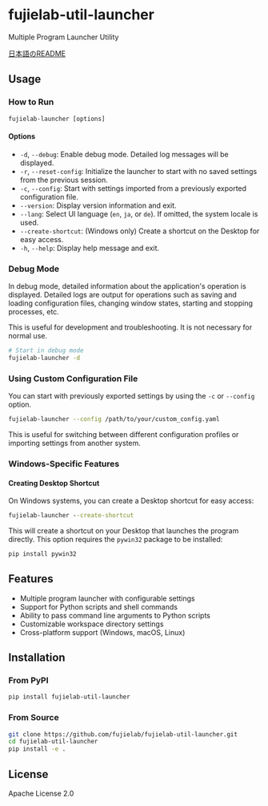 # fujielab-util-launcher

Multiple Program Launcher Utility

[日本語のREADME](README.ja.md)

## Usage

### How to Run

```
fujielab-launcher [options]
```

#### Options

- `-d`, `--debug`: Enable debug mode. Detailed log messages will be displayed.
- `-r`, `--reset-config`: Initialize the launcher to start with no saved settings from the previous session.
- `-c`, `--config`: Start with settings imported from a previously exported configuration file.
- `--version`: Display version information and exit.
- `--lang`: Select UI language (`en`, `ja`, or `de`). If omitted, the system locale is
  used.
- `--create-shortcut`: (Windows only) Create a shortcut on the Desktop for easy access.
- `-h`, `--help`: Display help message and exit.

### Debug Mode

In debug mode, detailed information about the application's operation is displayed.
Detailed logs are output for operations such as saving and loading configuration files,
changing window states, starting and stopping processes, etc.

This is useful for development and troubleshooting. It is not necessary for normal use.

```bash
# Start in debug mode
fujielab-launcher -d
```

### Using Custom Configuration File

You can start with previously exported settings by using the `-c` or `--config` option.

```bash
fujielab-launcher --config /path/to/your/custom_config.yaml
```

This is useful for switching between different configuration profiles or importing settings from another system.

### Windows-Specific Features

#### Creating Desktop Shortcut

On Windows systems, you can create a Desktop shortcut for easy access:

```cmd
fujielab-launcher --create-shortcut
```

This will create a shortcut on your Desktop that launches the program directly. This option requires the `pywin32` package to be installed:

```cmd
pip install pywin32
```

## Features

- Multiple program launcher with configurable settings
- Support for Python scripts and shell commands
- Ability to pass command line arguments to Python scripts
- Customizable workspace directory settings
- Cross-platform support (Windows, macOS, Linux)

## Installation

### From PyPI

```bash
pip install fujielab-util-launcher
```

### From Source

```bash
git clone https://github.com/fujielab/fujielab-util-launcher.git
cd fujielab-util-launcher
pip install -e .
```

## License

Apache License 2.0
